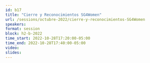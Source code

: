 ```yaml
---
id: b17
title: "Cierre y Reconocimientos SG4Women"
url: /sessions/octubre-2022/cierre-y-reconocimientos-SG4Women
speakers:
format: session
block: h2-b-2022
time_start: 2022-10-28T17:20:00-05:00
time_end: 2022-10-28T17:40:00-05:00
video:
slides:
---
```


